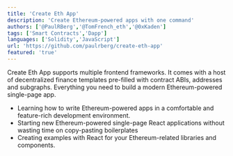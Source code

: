 ```yaml
---
title: 'Create Eth App'
description: 'Create Ethereum-powered apps with one command'
authors: ['@PaulRBerg','@TomFrench_eth','@0xKaden']
tags: ['Smart Contracts','Dapp']
languages: ['Solidity','JavaScript']
url: 'https://github.com/paulrberg/create-eth-app'
featured: 'true'
---
```


Create Eth App supports multiple frontend frameworks. It comes with a host of decentralized finance templates pre-filled with contract ABIs, addresses and subgraphs. Everything you need to build a modern Ethereum-powered single-page app.

- Learning how to write Ethereum-powered apps in a comfortable and feature-rich development environment.
- Starting new Ethereum-powered single-page React applications without wasting time on copy-pasting boilerplates
- Creating examples with React for your Ethereum-related libraries and components.